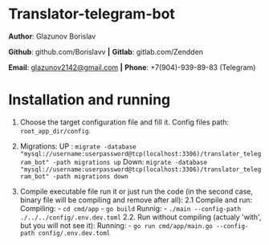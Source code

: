 # Translator-telegram-bot

**Author**: Glazunov Borislav

**Github**: github.com/Borislavv **|**
**Gitlab**: gitlab.com/Zendden

**Email**: glazunov2142@gmail.com **|**
**Phone**: +7(904)-939-89-83 (Telegram)

# Installation and running

1. Choose the target configuration file and fill it. Config files path: `root_app_dir/config`.

2. Migrations: 
    UP  : `migrate -database "mysql://username:userpassword@tcp(localhost:3306)/translator_telegram_bot" -path migrations up`
    Down: `migrate -database "mysql://username:userpassword@tcp(localhost:3306)/translator_telegram_bot" -path migrations down`

3. Compile executable file run it or just run the code (in the second case, binary file will be compiling and remove after all):
    2.1 Compile and run:
            Compiling: 
                - `cd cmd/app`
                - `go build`
            Runnig:
                - `./main --config-path ./../../config/.env.dev.toml`
    2.2. Run without compiling (actualy 'with', but you will not see it):
            Running: 
                - `go run cmd/app/main.go --config-path config/.env.dev.toml`
